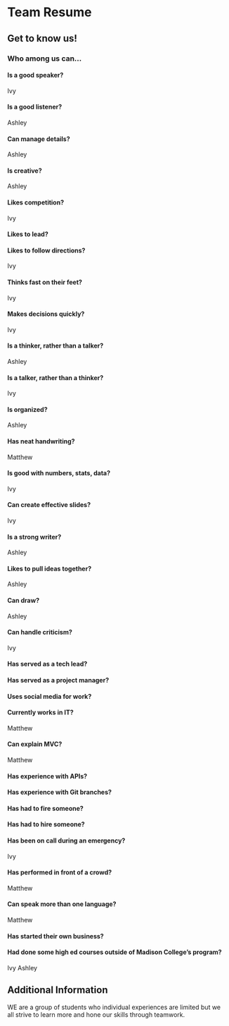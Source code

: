 # Team Resume

## Get to know us!

### Who among us can...

#### Is a good speaker?

Ivy

#### Is a good listener?

Ashley

#### Can manage details?

Ashley

#### Is creative?

Ashley

#### Likes competition?

Ivy

#### Likes to lead?

#### Likes to follow directions?

Ivy

#### Thinks fast on their feet?

Ivy

#### Makes decisions quickly?

Ivy

#### Is a thinker, rather than a talker?

Ashley

#### Is a talker, rather than a thinker?

Ivy

#### Is organized?

Ashley

#### Has neat handwriting?

Matthew

#### Is good with numbers, stats, data?

Ivy

#### Can create effective slides?

Ivy

#### Is a strong writer?

Ashley

#### Likes to pull ideas together?

Ashley

#### Can draw?

Ashley

#### Can handle criticism?

Ivy

#### Has served as a tech lead?

#### Has served as a project manager?

#### Uses social media for work?

#### Currently works in IT?

Matthew

#### Can explain MVC?

Matthew

#### Has experience with APIs?

#### Has experience with Git branches?

#### Has had to fire someone?

#### Has had to hire someone?

#### Has been on call during an emergency?

Ivy

#### Has performed in front of a crowd?

Matthew

#### Can speak more than one language?

Matthew

#### Has started their own business?

#### Had done some high ed courses outside of Madison College’s program?

Ivy
Ashley

## Additional Information

WE are a group of students who individual experiences are limited but we all strive to learn more and hone our skills through teamwork.
